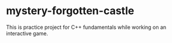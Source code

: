 # mystery-forgotten-castle
This is practice project for C++ fundamentals while working on an interactive game.
